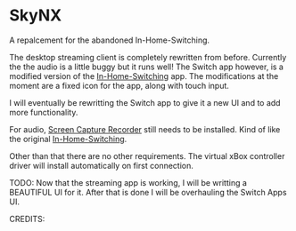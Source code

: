 # SkyNX
A repalcement for the abandoned In-Home-Switching.

The desktop streaming client is completely rewritten from before. Currently the the audio is a little buggy but it runs well!
The Switch app however, is a modified version of the [In-Home-Switching](https://github.com/jakibaki/In-Home-Switching/blob/master/README.md) app. The modifications at the moment are a fixed icon for the app, along with touch input.

I will eventually be rewritting the Switch app to give it a new UI and to add more functionality.

For audio, [Screen Capture Recorder](https://github.com/rdp/screen-capture-recorder-to-video-windows-free/releases) still needs to be installed. Kind of like the original [In-Home-Switching](https://github.com/jakibaki/In-Home-Switching/blob/master/README.md).

Other than that there are no other requirements. The virtual xBox controller driver will install automatically on first connection.


TODO:
Now that the streaming app is working, I will be writting a BEAUTIFUL UI for it.
After that is done I will be overhauling the Switch Apps UI.

CREDITS:

